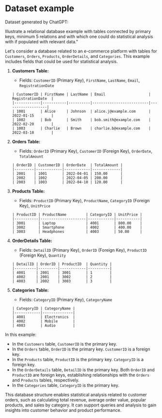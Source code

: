 # Dataset example

Dataset generated by ChatGPT:

Illustrate a relational database example with tables connected by primary keys,
minimum 5 relations and with which one could do statistical analysis with if
populated with relevant data."

Let's consider a database related to an e-commerce platform with tables for
`Customers`, `Orders`, `Products`, `OrderDetails`, and `Categories`. This example
includes fields that could be used for statistical analysis.

1. **Customers Table:**

   - Fields: `CustomerID` (Primary Key), `FirstName`, `LastName`, `Email`, `RegistrationDate`

   ```plaintext
   | CustomerID | FirstName | LastName | Email                    | RegistrationDate  |
   |------------|-----------|----------|--------------------------|-------------------|
   | 1001       | Alice     | Johnson  | alice.j@example.com      | 2022-01-15        |
   | 1002       | Bob       | Smith    | bob.smith@example.com    | 2022-02-20        |
   | 1003       | Charlie   | Brown    | charlie.b@example.com    | 2022-03-10        |
   ```

2. **Orders Table:**

   - Fields: `OrderID` (Primary Key), `CustomerID` (Foreign Key), `OrderDate`, `TotalAmount`

   ```plaintext
   | OrderID | CustomerID | OrderDate  | TotalAmount |
   |---------|------------|------------|-------------|
   | 2001    | 1001       | 2022-04-01 | 150.00      |
   | 2002    | 1002       | 2022-04-05 | 200.00      |
   | 2003    | 1003       | 2022-04-10 | 120.00      |
   ```

3. **Products Table:**

   - Fields: `ProductID` (Primary Key), `ProductName`, `CategoryID` (Foreign Key), `UnitPrice`

   ```plaintext
   | ProductID | ProductName         | CategoryID | UnitPrice |
   |-----------|---------------------|------------|-----------|
   | 3001      | Laptop              | 4001       | 800.00    |
   | 3002      | Smartphone          | 4002       | 400.00    |
   | 3003      | Headphones          | 4003       | 50.00     |
   ```

4. **OrderDetails Table:**

   - Fields: `DetailID` (Primary Key), `OrderID` (Foreign Key), `ProductID` (Foreign Key), `Quantity`

   ```plaintext
   | DetailID | OrderID | ProductID  | Quantity |
   |----------|---------|------------|----------|
   | 4001     | 2001    | 3001       | 1        |
   | 4002     | 2001    | 3002       | 2        |
   | 4003     | 2002    | 3003       | 3        |
   ```

5. **Categories Table:**

   - Fields: `CategoryID` (Primary Key), `CategoryName`

   ```plaintext
   | CategoryID | CategoryName |
   |------------|--------------|
   | 4001       | Electronics  |
   | 4002       | Mobile       |
   | 4003       | Audio        |
   ```

In this example:

- In the `Customers` table, `CustomerID` is the primary key.
- In the `Orders` table, `OrderID` is the primary key. `CustomerID` is a foreign key.
- In the `Products` table, `ProductID` is the primary key. `CategoryID` is a foreign key.
- In the `OrderDetails` table, `DetailID` is the primary key. Both `OrderID` and
  `ProductID` are foreign keys, establishing relationships with the `Orders` and
  `Products` tables, respectively.
- In the `Categories` table, `CategoryID` is the primary key.

This database structure enables statistical analysis related to customer orders,
such as calculating total revenue, average order value, popular products, and sales
by category. It can support queries and analysis to gain insights into customer
behavior and product performance.
